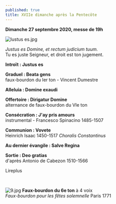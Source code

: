 ```yaml
---
published: true
title: XVIIe dimanche après la Pentecôte
---
```

**Dimanche 27 septembre 2020, messe de 19h**  

![Iustus es.jpg]({{site.baseurl}}/images/Iustus%20es.jpg)

*Justus es Domine, et rectum judicium tuum.*  
Tu es juste Seigneur, et droit est ton jugement.

**Introït : Justus es**  

**Graduel : Beata gens**  
faux-bourdon du Ier ton - Vincent Dumestre

**Alleluia : Domine exaudi**  

**Offertoire : Dirigatur Domine**  
alternance de faux-bourdon du VIe ton

**Consécration : J'ay pris amours**  
instrumental - Francesco Spinacino 1485-1507

**Communion : Vovete**  
Heinrich Isaac 1450-1517 *Choralis Constantinus*

**Au dernier évangile : Salve Regina**  

**Sortie : Deo gratias**  
d'après Antonio de Cabezon 1510-1566

Lireplus

&nbsp;

![9.jpg]({{site.baseurl}}/images/9.jpg)
**Faux-bourdon du 6e ton** à 4 voix  
*Faux-bourdon pour les fêtes solemnelle* Paris 1771